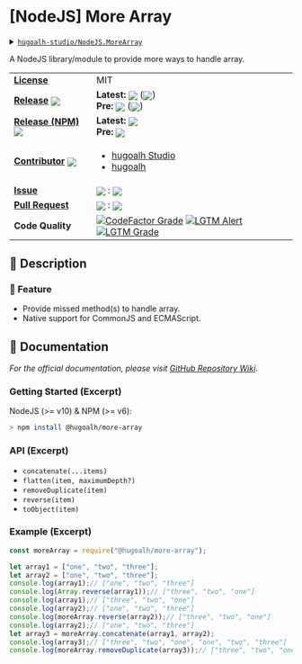 # \[NodeJS\] More Array

<details>
  <summary><a href="https://github.com/hugoalh-studio/NodeJS.MoreArray"><code>hugoalh-studio/NodeJS.MoreArray</code></a></summary>
  <img align="center" alt="GitHub Language Count" src="https://img.shields.io/github/languages/count/hugoalh-studio/NodeJS.MoreArray?logo=github&logoColor=ffffff&style=flat-square" />
  <img align="center" alt="GitHub Top Langauge" src="https://img.shields.io/github/languages/top/hugoalh-studio/NodeJS.MoreArray?logo=github&logoColor=ffffff&style=flat-square" />
  <img align="center" alt="GitHub Repo Size" src="https://img.shields.io/github/repo-size/hugoalh-studio/NodeJS.MoreArray?logo=github&logoColor=ffffff&style=flat-square" />
  <img align="center" alt="GitHub Code Size" src="https://img.shields.io/github/languages/code-size/hugoalh-studio/NodeJS.MoreArray?logo=github&logoColor=ffffff&style=flat-square" />
  <img align="center" alt="GitHub Watcher" src="https://img.shields.io/github/watchers/hugoalh-studio/NodeJS.MoreArray?logo=github&logoColor=ffffff&style=flat-square" />
  <img align="center" alt="GitHub Star" src="https://img.shields.io/github/stars/hugoalh-studio/NodeJS.MoreArray?logo=github&logoColor=ffffff&style=flat-square" />
  <img align="center" alt="GitHub Fork" src="https://img.shields.io/github/forks/hugoalh-studio/NodeJS.MoreArray?logo=github&logoColor=ffffff&style=flat-square" />
</details>

A NodeJS library/module to provide more ways to handle array.

<table>
  <tr>
    <td><a href="./LICENSE.md"><b>License</b></a></td>
    <td>MIT</td>
  </tr>
  <tr>
    <td><a href="https://github.com/hugoalh-studio/NodeJS.MoreArray/releases"><b>Release</b></a> <img align="center" src="https://img.shields.io/github/downloads/hugoalh-studio/NodeJS.MoreArray/total?label=%20&style=flat-square" /></td>
    <td>
      <b>Latest:</b> <img align="center" src="https://img.shields.io/github/release/hugoalh-studio/NodeJS.MoreArray?sort=semver&label=%20&style=flat-square" /> (<img align="center" src="https://img.shields.io/github/release-date/hugoalh-studio/NodeJS.MoreArray?label=%20&style=flat-square" />)<br />
      <b>Pre:</b> <img align="center" src="https://img.shields.io/github/release/hugoalh-studio/NodeJS.MoreArray?include_prereleases&sort=semver&label=%20&style=flat-square" /> (<img align="center" src="https://img.shields.io/github/release-date-pre/hugoalh-studio/NodeJS.MoreArray?label=%20&style=flat-square" />)
    </td>
  </tr>
  <tr>
    <td><a href="https://www.npmjs.com/package/@hugoalh/more-array"><b>Release (NPM)</b></a> <img align="center" src="https://img.shields.io/npm/dt/@hugoalh/more-array?label=%20&style=flat-square" /></td>
    <td>
      <b>Latest:</b> <img align="center" src="https://img.shields.io/npm/v/@hugoalh/more-array/latest?label=%20&style=flat-square" /><br />
      <b>Pre:</b> <img align="center" src="https://img.shields.io/npm/v/@hugoalh/more-array/pre?label=%20&style=flat-square" />
    </td>
  </tr>
  <tr>
    <td><a href="https://github.com/hugoalh-studio/NodeJS.MoreArray/graphs/contributors"><b>Contributor</b></a> <img align="center" src="https://img.shields.io/github/contributors/hugoalh-studio/NodeJS.MoreArray?label=%20&style=flat-square" /></td>
    <td><ul>
        <li><a href="https://github.com/hugoalh-studio">hugoalh Studio</a></li>
        <li><a href="https://github.com/hugoalh">hugoalh</a></li>
    </ul></td>
  </tr>
  <tr>
    <td><a href="https://github.com/hugoalh-studio/NodeJS.MoreArray/issues?q=is%3Aissue"><b>Issue</b></a></td>
    <td><img align="center" src="https://img.shields.io/github/issues-raw/hugoalh-studio/NodeJS.MoreArray?label=%20&style=flat-square" /> : <img align="center" src="https://img.shields.io/github/issues-closed-raw/hugoalh-studio/NodeJS.MoreArray?label=%20&style=flat-square" /></td>
  </tr>
  <tr>
    <td><a href="https://github.com/hugoalh-studio/NodeJS.MoreArray/pulls?q=is%3Apr"><b>Pull Request</b></a></td>
    <td><img align="center" src="https://img.shields.io/github/issues-pr-raw/hugoalh-studio/NodeJS.MoreArray?label=%20&style=flat-square" /> : <img align="center" src="https://img.shields.io/github/issues-pr-closed-raw/hugoalh-studio/NodeJS.MoreArray?label=%20&style=flat-square" /></td>
  </tr>
  <tr>
    <td><b>Code Quality</b></td>
    <td>
      <a href="https://www.codefactor.io/repository/github/hugoalh-studio/nodejs.morearray"><img align="center" alt="CodeFactor Grade" src="https://img.shields.io/codefactor/grade/github/hugoalh-studio/NodeJS.MoreArray?logo=codefactor&logoColor=ffffff&style=flat-square" /></a>
      <a href="https://lgtm.com/projects/g/hugoalh-studio/NodeJS.MoreArray/alerts"><img align="center" alt="LGTM Alert" src="https://img.shields.io/lgtm/alerts/g/hugoalh-studio/NodeJS.MoreArray?label=%20&logo=lgtm&logoColor=ffffff&style=flat-square" /></a>
      <a href="https://lgtm.com/projects/g/hugoalh-studio/NodeJS.MoreArray/context:javascript"><img align="center" alt="LGTM Grade" src="https://img.shields.io/lgtm/grade/javascript/g/hugoalh-studio/NodeJS.MoreArray?logo=lgtm&logoColor=ffffff&style=flat-square" /></a>
    </td>
  </tr>
</table>

## 📜 Description

### 🌟 Feature

- Provide missed method(s) to handle array.
- Native support for CommonJS and ECMAScript.

## 📄 Documentation

*For the official documentation, please visit [GitHub Repository Wiki](https://github.com/hugoalh-studio/NodeJS.MoreArray/wiki)*.

### Getting Started (Excerpt)

NodeJS (>= v10) & NPM (>= v6):

```sh
> npm install @hugoalh/more-array
```

### API (Excerpt)

- `concatenate(...items)`
- `flatten(item, maximumDepth?)`
- `removeDuplicate(item)`
- `reverse(item)`
- `toObject(item)`

### Example (Excerpt)

```javascript
const moreArray = require("@hugoalh/more-array");

let array1 = ["one", "two", "three"];
let array2 = ["one", "two", "three"];
console.log(array1);// ["one", "two", "three"]
console.log(Array.reverse(array1));// ["three", "two", "one"]
console.log(array1);// ["three", "two", "one"]
console.log(array2);// ["one", "two", "three"]
console.log(moreArray.reverse(array2));// ["three", "two", "one"]
console.log(array2);// ["one", "two", "three"]
let array3 = moreArray.concatenate(array1, array2);
console.log(array3);// ["three", "two", "one", "one", "two", "three"]
console.log(moreArray.removeDuplicate(array3));// ["three", "two", "one"]
```
